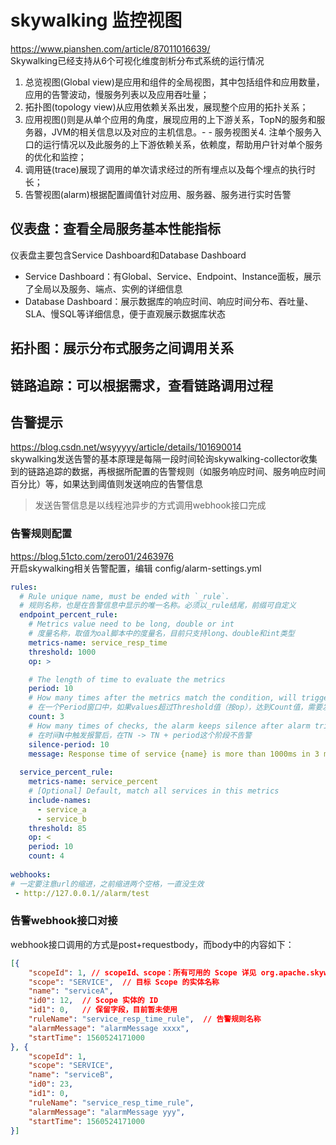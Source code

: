 # skywalking 监控视图
https://www.pianshen.com/article/87011016639/  
Skywalking已经支持从6个可视化维度剖析分布式系统的运行情况

1. 总览视图(Global view)是应用和组件的全局视图，其中包括组件和应用数量，应用的告警波动，慢服务列表以及应用吞吐量；
2. 拓扑图(topology view)从应用依赖关系出发，展现整个应用的拓扑关系；
3. 应用视图()则是从单个应用的角度，展现应用的上下游关系，TopN的服务和服务器，JVM的相关信息以及对应的主机信息。- - 服务视图关4. 注单个服务入口的运行情况以及此服务的上下游依赖关系，依赖度，帮助用户针对单个服务的优化和监控；
5. 调用链(trace)展现了调用的单次请求经过的所有埋点以及每个埋点的执行时长；
6. 告警视图(alarm)根据配置阈值针对应用、服务器、服务进行实时告警

## 仪表盘：查看全局服务基本性能指标
仪表盘主要包含Service Dashboard和Database Dashboard
* Service Dashboard：有Global、Service、Endpoint、Instance面板，展示了全局以及服务、端点、实例的详细信息
* Database Dashboard：展示数据库的响应时间、响应时间分布、吞吐量、SLA、慢SQL等详细信息，便于直观展示数据库状态

## 拓扑图：展示分布式服务之间调用关系


## 链路追踪：可以根据需求，查看链路调用过程

## 告警提示
https://blog.csdn.net/wsyyyyy/article/details/101690014  
skywalking发送告警的基本原理是每隔一段时间轮询skywalking-collector收集到的链路追踪的数据，再根据所配置的告警规则（如服务响应时间、服务响应时间百分比）等，如果达到阈值则发送响应的告警信息   

> 发送告警信息是以线程池异步的方式调用webhook接口完成

### 告警规则配置
https://blog.51cto.com/zero01/2463976  
开启skywalking相关告警配置，编辑 config/alarm-settings.yml  
```yml
rules:
  # Rule unique name, must be ended with `_rule`.
  # 规则名称，也是在告警信息中显示的唯一名称。必须以_rule结尾，前缀可自定义
  endpoint_percent_rule:
    # Metrics value need to be long, double or int
    # 度量名称，取值为oal脚本中的度量名，目前只支持long、double和int类型
    metrics-name: service_resp_time
    threshold: 1000
    op: >

    # The length of time to evaluate the metrics
    period: 10
    # How many times after the metrics match the condition, will trigger alarm
    # 在一个Period窗口中，如果values超过Threshold值（按op），达到Count值，需要发送警报
    count: 3
    # How many times of checks, the alarm keeps silence after alarm triggered, default as same as period.
    # 在时间N中触发报警后，在TN -> TN + period这个阶段不告警
    silence-period: 10
    message: Response time of service {name} is more than 1000ms in 3 minutes of last 10 minutes.
    
  service_percent_rule:
    metrics-name: service_percent
    # [Optional] Default, match all services in this metrics
    include-names:
      - service_a
      - service_b
    threshold: 85
    op: <
    period: 10
    count: 4
 
webhooks:
# 一定要注意url的缩进，之前缩进两个空格，一直没生效
 - http://127.0.0.1//alarm/test
```
### 告警webhook接口对接
webhook接口调用的方式是post+requestbody，而body中的内容如下：
```json
[{
    "scopeId": 1, // scopeId、scope：所有可用的 Scope 详见 org.apache.skywalking.oap.server.core.source.DefaultScopeDefine
    "scope": "SERVICE",  // 目标 Scope 的实体名称
    "name": "serviceA",  
    "id0": 12,  // Scope 实体的 ID
    "id1": 0,   // 保留字段，目前暂未使用
    "ruleName": "service_resp_time_rule",  // 告警规则名称
    "alarmMessage": "alarmMessage xxxx",
    "startTime": 1560524171000
}, {
    "scopeId": 1,
    "scope": "SERVICE",
    "name": "serviceB",
    "id0": 23,
    "id1": 0,
    "ruleName": "service_resp_time_rule",
    "alarmMessage": "alarmMessage yyy",
    "startTime": 1560524171000
}]
```
